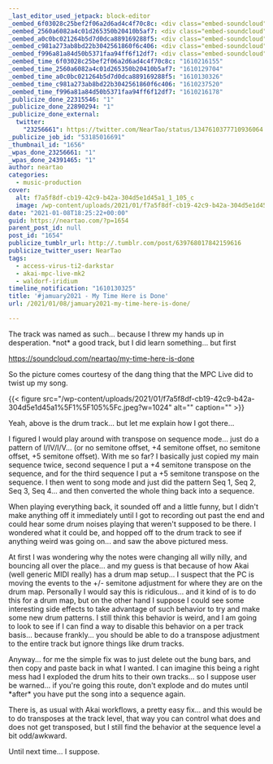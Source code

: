 ```yaml
---
_last_editor_used_jetpack: block-editor
_oembed_6f03028c25bef2f06a2d6ad4c4f70c8c: <div class="embed-soundcloud"><iframe title="Long Voyage YAM by NearTao" width="500" height="400" scrolling="no" frameborder="no" src="https://w.soundcloud.com/player/?visual=true&url=https%3A%2F%2Fapi.soundcloud.com%2Ftracks%2F962528446&show_artwork=true&maxwidth=500&maxheight=750&dnt=1"></iframe></div>
_oembed_2560a6082a4c01d265350b20410b5af7: <div class="embed-soundcloud"><iframe title="My Time Here Is Done by NearTao" width="750" height="400" scrolling="no" frameborder="no" src="https://w.soundcloud.com/player/?visual=true&url=https%3A%2F%2Fapi.soundcloud.com%2Ftracks%2F961929730&show_artwork=true&maxwidth=750&maxheight=1000&dnt=1"></iframe></div>
_oembed_a0c0bc021264b5d7d0dca889169288f5: <div class="embed-soundcloud"><iframe title="My Time Here Is Done by NearTao" width="584" height="400" scrolling="no" frameborder="no" src="https://w.soundcloud.com/player/?visual=true&url=https%3A%2F%2Fapi.soundcloud.com%2Ftracks%2F961929730&show_artwork=true&maxwidth=584&maxheight=876&dnt=1"></iframe></div>
_oembed_c981a273ab8bd22b3042561860f6c406: <div class="embed-soundcloud"><iframe title="My Time Here Is Done by NearTao" width="500" height="400" scrolling="no" frameborder="no" src="https://w.soundcloud.com/player/?visual=true&url=https%3A%2F%2Fapi.soundcloud.com%2Ftracks%2F961929730&show_artwork=true&maxwidth=500&maxheight=750&dnt=1"></iframe></div>
_oembed_f996a81a84d50b5371faa94ff6f12df7: <div class="embed-soundcloud"><iframe title="Long Voyage by NearTao" width="500" height="400" scrolling="no" frameborder="no" src="https://w.soundcloud.com/player/?visual=true&url=https%3A%2F%2Fapi.soundcloud.com%2Ftracks%2F962528446&show_artwork=true&maxwidth=500&maxheight=750&dnt=1"></iframe></div>
_oembed_time_6f03028c25bef2f06a2d6ad4c4f70c8c: "1610216155"
_oembed_time_2560a6082a4c01d265350b20410b5af7: "1610129704"
_oembed_time_a0c0bc021264b5d7d0dca889169288f5: "1610130326"
_oembed_time_c981a273ab8bd22b3042561860f6c406: "1610237520"
_oembed_time_f996a81a84d50b5371faa94ff6f12df7: "1610216178"
_publicize_done_22315546: "1"
_publicize_done_22890294: "1"
_publicize_done_external:
  twitter:
    "23256661": https://twitter.com/NearTao/status/1347610377710936064
_publicize_job_id: "53185016691"
_thumbnail_id: "1656"
_wpas_done_23256661: "1"
_wpas_done_24391465: "1"
author: neartao
categories:
  - music-production
cover:
  alt: f7a5f8df-cb19-42c9-b42a-304d5e1d45a1_1_105_c
  image: /wp-content/uploads/2021/01/f7a5f8df-cb19-42c9-b42a-304d5e1d45a1_1_105_c.jpeg
date: "2021-01-08T18:25:22+00:00"
guid: https://neartao.com/?p=1654
parent_post_id: null
post_id: "1654"
publicize_tumblr_url: http://.tumblr.com/post/639768017842159616
publicize_twitter_user: NearTao
tags:
  - access-virus-ti2-darkstar
  - akai-mpc-live-mk2
  - waldorf-iridium
timeline_notification: "1610130325"
title: '#jamuary2021 - My Time Here is Done'
url: /2021/01/08/jamuary2021-my-time-here-is-done/

---
```

The track was named as such... because I threw my hands up in desperation. \*not\* a good track, but I did learn something... but first

https://soundcloud.com/neartao/my-time-here-is-done

So the picture comes courtesy of the dang thing that the MPC Live did to twist up my song.

{{< figure src="/wp-content/uploads/2021/01/f7a5f8df-cb19-42c9-b42a-304d5e1d45a1%5F1%5F105%5Fc.jpeg?w=1024" alt="" caption="" >}}

Yeah, above is the drum track... but let me explain how I got there...

I figured I would play around with transpose on sequence mode... just do a pattern of I/IV/I/V... (or no semitone offset, +4 semitone offset, no semitone offset, +5 semitone offset). With me so far? I basically just copied my main sequence twice, second sequence I put a +4 semitone transpose on the sequence, and for the third sequence I put a +5 semitone transpose on the sequence. I then went to song mode and just did the pattern Seq 1, Seq 2, Seq 3, Seq 4... and then converted the whole thing back into a sequence.

When playing everything back, it sounded off and a little funny, but I didn't make anything off it immediately until I got to recording out past the end and could hear some drum noises playing that weren't supposed to be there. I wondered what it could be, and hopped off to the drum track to see if anything weird was going on... and saw the above pictured mess.

At first I was wondering why the notes were changing all willy nilly, and bouncing all over the place... and my guess is that because of how Akai (well generic MIDI really) has a drum map setup... I suspect that the PC is moving the events to the +/- semitone adjustment for where they are on the drum map. Personally I would say this is ridiculous... and it kind of is to do this for a drum map, but on the other hand I suppose I could see some interesting side effects to take advantage of such behavior to try and make some new drum patterns. I still think this behavior is weird, and I am going to look to see if I can find a way to disable this behavior on a per track basis... because frankly... you should be able to do a transpose adjustment to the entire track but ignore things like drum tracks.

Anyway... for me the simple fix was to just delete out the bung bars, and then copy and paste back in what I wanted. I can imagine this being a right mess had I exploded the drum hits to their own tracks... so I suppose user be warned... if you're going this route, don't explode and do mutes until \*after\* you have put the song into a sequence again.

There is, as usual with Akai workflows, a pretty easy fix... and this would be to do transposes at the track level, that way you can control what does and does not get transposed, but I still find the behavior at the sequence level a bit odd/awkward.

Until next time... I suppose.
